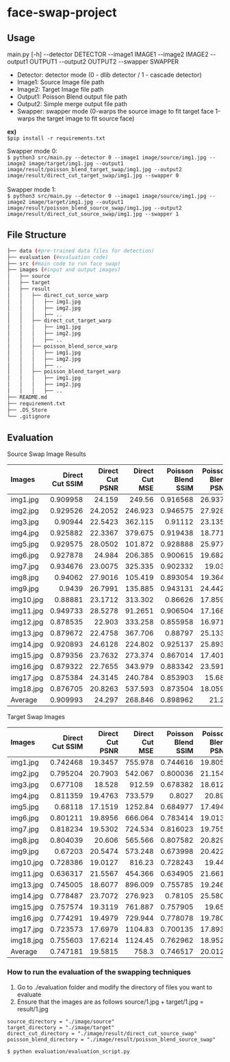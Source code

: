 # face-swap-project

## Usage<br />
main.py [-h] --detector DETECTOR --image1 IMAGE1 --image2 IMAGE2 --output1 OUTPUT1 --output2 OUTPUT2 --swapper SWAPPER

- Detector: detector mode (0 - dlib detector / 1 - cascade detector)
- Image1: Source Image file path
- Image2: Target Image file path
- Output1: Poisson Blend output file path
- Output2: Simple merge output file path
- Swapper: swapper mode (0-warps the source image to fit target face 1-warps the target image to fit source face)


**ex)** <br />
`$pip install -r requirements.txt`

Swapper mode 0: <br />
```$ python3 src/main.py --detector 0 --image1 image/source/img1.jpg --image2 image/target/img1.jpg --output1 image/result/poisson_blend_target_swap/img1.jpg --output2 image/result/direct_cut_target_swap/img1.jpg --swapper 0```<br />
<br />
Swapper mode 1: <br />
```$ python3 src/main.py --detector 0 --image1 image/source/img1.jpg --image2 image/target/img1.jpg --output1 image/result/poisson_blend_source_swap/img1.jpg --output2 image/result/direct_cut_source_swap/img1.jpg --swapper 1```<br />


## File Structure <br />
```bash
├── data (#pre-trained data files for detection)
├── evaluation (#evaluation code)
├── src (#main code to run face swap)
├── images (#input and output images)
│   ├── source
│   ├── target
│   ├── result
│   │   ├── direct_cut_sorce_warp
│   │   │   ├── img1.jpg
│   │   │   ├── img2.jpg
│   │   │   ├── ..
│   │   ├── direct_cut_target_warp
│   │   │   ├── img1.jpg
│   │   │   ├── img2.jpg
│   │   │   ├── ..
│   │   ├── poisson_blend_sorce_warp
│   │   │   ├── img1.jpg
│   │   │   ├── img2.jpg
│   │   │   ├── ..
│   │   ├── poisson_blend_target_warp
│   │   │   ├── img1.jpg
│   │   │   ├── img2.jpg
│   │   │   ├── ..
├── README.md
├── requirement.txt
├── .DS_Store
└── .gitignore
```


## Evaluation

Source Swap Image Results

| Images    |   Direct Cut SSIM |   Direct Cut PSNR |   Direct Cut MSE |   Poisson Blend SSIM |   Poisson Blend PSNR |   Poisson Blend MSE |
|:----------|------------------:|------------------:|-----------------:|---------------------:|---------------------:|--------------------:|
| img1.jpg  |          0.909958 |           24.159  |         249.56   |             0.916568 |              26.9375 |             131.622 |
| img2.jpg  |          0.929526 |           24.2052 |         246.923  |             0.946575 |              27.9288 |             104.762 |
| img3.jpg  |          0.90944  |           22.5423 |         362.115  |             0.91112  |              23.1357 |             315.874 |
| img4.jpg  |          0.925882 |           22.3367 |         379.675  |             0.919438 |              18.7713 |             862.887 |
| img5.jpg  |          0.929575 |           28.0502 |         101.872  |             0.928888 |              25.9772 |             164.194 |
| img6.jpg  |          0.927878 |           24.984  |         206.385  |             0.900615 |              19.6824 |             699.58  |
| img7.jpg  |          0.934676 |           23.0075 |         325.335  |             0.902332 |              19.035  |             812.044 |
| img8.jpg  |          0.94062  |           27.9016 |         105.419  |             0.893054 |              19.3643 |             752.745 |
| img9.jpg  |          0.9439   |           26.7991 |         135.885  |             0.943131 |              24.4424 |             233.796 |
| img10.jpg |          0.88881  |           23.1712 |         313.302  |             0.86626  |              17.8595 |            1064.47  |
| img11.jpg |          0.949733 |           28.5278 |          91.2651 |             0.906504 |              17.1688 |            1247.97  |
| img12.jpg |          0.878535 |           22.903  |         333.258  |             0.855958 |              16.9716 |            1305.92  |
| img13.jpg |          0.879672 |           22.4758 |         367.706  |             0.88797  |              25.1339 |             199.382 |
| img14.jpg |          0.920893 |           24.6128 |         224.802  |             0.925137 |              25.8939 |             167.374 |
| img15.jpg |          0.879356 |           23.7632 |         273.374  |             0.867014 |              17.4012 |            1182.92  |
| img16.jpg |          0.879322 |           22.7655 |         343.979  |             0.883342 |              23.5916 |             284.394 |
| img17.jpg |          0.875384 |           24.3145 |         240.784  |             0.853903 |              15.686  |            1755.83  |
| img18.jpg |          0.876705 |           20.8263 |         537.593  |             0.873504 |              18.0596 |            1016.52  |
| Average   |          0.909993 |           24.297  |         268.846  |             0.898962 |              21.28   |             683.46  |

Target Swap Images

| Images    |   Direct Cut SSIM |   Direct Cut PSNR |   Direct Cut MSE |   Poisson Blend SSIM |   Poisson Blend PSNR |   Poisson Blend MSE |
|:----------|------------------:|------------------:|-----------------:|---------------------:|---------------------:|--------------------:|
| img1.jpg  |          0.742468 |           19.3457 |          755.978 |             0.744616 |              19.8052 |             680.085 |
| img2.jpg  |          0.795204 |           20.7903 |          542.067 |             0.800036 |              21.1549 |             498.417 |
| img3.jpg  |          0.677108 |           18.528  |          912.59  |             0.678382 |              18.6128 |             894.943 |
| img4.jpg  |          0.811359 |           19.4763 |          733.579 |             0.8027   |              20.899  |             528.667 |
| img5.jpg  |          0.68118  |           17.1519 |         1252.84  |             0.684977 |              17.4948 |            1157.71  |
| img6.jpg  |          0.801211 |           19.8956 |          666.064 |             0.783414 |              19.0137 |             816.033 |
| img7.jpg  |          0.818234 |           19.5302 |          724.534 |             0.816023 |              19.7555 |             687.911 |
| img8.jpg  |          0.804039 |           20.606  |          565.566 |             0.807582 |              20.8299 |             537.142 |
| img9.jpg  |          0.67203  |           20.5474 |          573.248 |             0.673998 |              20.4229 |             589.917 |
| img10.jpg |          0.728386 |           19.0127 |          816.23  |             0.728243 |              19.445  |             738.884 |
| img11.jpg |          0.636317 |           21.5567 |          454.366 |             0.634905 |              21.6619 |             443.501 |
| img13.jpg |          0.745005 |           18.6077 |          896.009 |             0.755785 |              19.2468 |             773.386 |
| img14.jpg |          0.778487 |           23.7072 |          276.923 |             0.78105  |              25.5802 |             179.913 |
| img15.jpg |          0.757574 |           19.3119 |          761.887 |             0.757905 |              19.658  |             703.521 |
| img16.jpg |          0.774291 |           19.4979 |          729.944 |             0.778078 |              19.7805 |             683.957 |
| img17.jpg |          0.723573 |           17.6979 |         1104.83  |             0.700135 |              17.8935 |            1056.16  |
| img18.jpg |          0.755603 |           17.6214 |         1124.45  |             0.762962 |              18.9528 |             827.568 |
| Average   |          0.747181 |           19.5815 |          758.3   |             0.746517 |              20.0122 |             693.983 |




### How to run the evaluation of the swapping techniques
1. Go to ./evaluation folder and modify the directory of files you want to evaluate
2. Ensure that the images are as follows source/1.jpg + target/1.jpg = result/1.jpg 
```
source_directory = "./image/source"
target_directory = "./image/target"
direct_cut_directory = "./image/result/direct_cut_source_swap"
poisson_blend_directory = "./image/result/poisson_blend_source_swap"
```

`$ python evaluation/evaluation_script.py`
